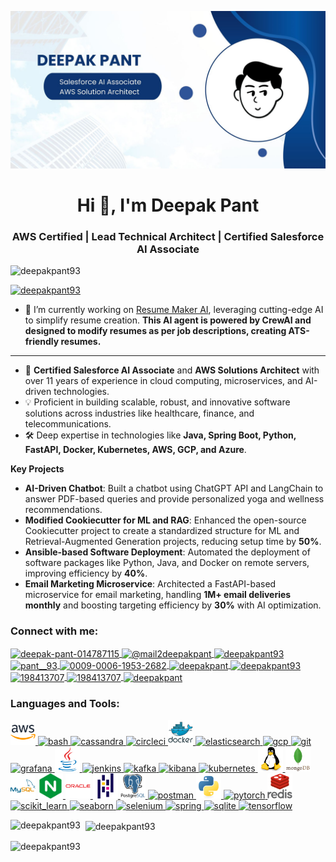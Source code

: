 ![logo](https://github.com/DeepakPant93/DeepakPant93/blob/main/Github%20Banner.jpeg)
<h1 align="center">Hi 👋, I'm Deepak Pant</h1>
<h3 align="center">AWS Certified | Lead Technical Architect | Certified Salesforce AI Associate</h3>

<p align="left"> 
  <img src="https://komarev.com/ghpvc/?username=deepakpant93&label=Profile%20views&color=0e75b6&style=flat" alt="deepakpant93" /> 
</p>

<p align="left"> 
  <a href="https://github.com/ryo-ma/github-profile-trophy">
    <img src="https://github-profile-trophy.vercel.app/?username=deepakpant93" alt="deepakpant93" />
  </a> 
</p>

- 🔭 I’m currently working on [Resume Maker AI](https://huggingface.co/spaces/deepakpant/resume-maker-ai-agent), leveraging cutting-edge AI to simplify resume creation. **This AI agent is powered by CrewAI and designed to modify resumes as per job descriptions, creating ATS-friendly resumes.**

---

- 🌟 **Certified Salesforce AI Associate** and **AWS Solutions Architect** with over 11 years of experience in cloud computing, microservices, and AI-driven technologies.
- 💡 Proficient in building scalable, robust, and innovative software solutions across industries like healthcare, finance, and telecommunications.
- 🛠️ Deep expertise in technologies like **Java, Spring Boot, Python, FastAPI, Docker, Kubernetes, AWS, GCP, and Azure**.

**Key Projects**

- **AI-Driven Chatbot**: Built a chatbot using ChatGPT API and LangChain to answer PDF-based queries and provide personalized yoga and wellness recommendations.
- **Modified Cookiecutter for ML and RAG**: Enhanced the open-source Cookiecutter project to create a standardized structure for ML and Retrieval-Augmented Generation projects, reducing setup time by **50%**.
- **Ansible-based Software Deployment**: Automated the deployment of software packages like Python, Java, and Docker on remote servers, improving efficiency by **40%**.
- **Email Marketing Microservice**: Architected a FastAPI-based microservice for email marketing, handling **1M+ email deliveries monthly** and boosting targeting efficiency by **30%** with AI optimization.

<!-- BLOG-POST-LIST:START -->
<!-- BLOG-POST-LIST:END -->
<h3 align="left">Connect with me:</h3>
<p align="left">
  <a href="https://linkedin.com/in/deepak-pant-014787115" target="blank">
    <img align="center" src="https://raw.githubusercontent.com/rahuldkjain/github-profile-readme-generator/master/src/images/icons/Social/linked-in-alt.svg" alt="deepak-pant-014787115" height="30" width="40" />
  </a>
  <a href="https://deepakpant93.medium.com/" target="blank">
    <img align="center" src="https://raw.githubusercontent.com/rahuldkjain/github-profile-readme-generator/master/src/images/icons/Social/medium.svg" alt="@mail2deepakpant" height="30" width="40" />
  </a>
  <a href="https://dev.to/deepakpant93" target="blank">
    <img align="center" src="https://media2.dev.to/dynamic/image/quality=100/https://dev-to-uploads.s3.amazonaws.com/uploads/logos/resized_logo_UQww2soKuUsjaOGNB38o.png" alt="deepakpant93" height="30" width="40" />
  </a>
  <a href="https://x.com/pant__93" target="blank">
    <img align="center" src="https://abs.twimg.com/responsive-web/client-web/icon-default.522d363a.png" alt="pant__93" height="30" width="40" />
  </a>
  <a href="https://orcid.org/0009-0006-1953-2682" target="blank">
    <img align="center" src="https://orcid.org/assets/vectors/orcid.logo.svg" alt="0009-0006-1953-2682" height="30" width="40" />
  </a> 
  <a href="https://huggingface.co/deepakpant" target="blank">
    <img align="center" src="https://huggingface.co/front/assets/huggingface_logo-noborder.svg" alt="deepakpant" height="30" width="40" />
  </a> 
  <a href="https://leetcode.com/u/deepakpant93/" target="blank">
    <img align="center" src="https://assets.leetcode.com/static_assets/public/icons/favicon-32x32.png" alt="deepakpant93" height="30" width="40" />
  </a>
  <a href="https://www.meetup.com/members/198413707/" target="blank">
    <img align="center" src="https://secure.meetupstatic.com/next/images/general/favicon.ico" alt="198413707" height="30" width="40" />
  </a>
  <a href="https://deepakpant93.gumroad.com/" target="blank">
    <img align="center" src="https://assets.gumroad.com/assets/pink-icon-c5f5013768a1da41246e70403f02afc8b34ac89c20f3ba2dd0a01f3973027700.png" alt="198413707" height="30" width="40" />
  </a>
  <a href="https://buymeacoffee.com/deepakpant" target="blank">
    <img align="center" src="https://buymeacoffee.com/favicon.ico" alt="deepakpant" height="30" width="40" />
  </a>
</p>
<h3 align="left">Languages and Tools:</h3>
<p align="left">
  <a href="https://aws.amazon.com" target="_blank" rel="noreferrer">
    <img src="https://raw.githubusercontent.com/devicons/devicon/master/icons/amazonwebservices/amazonwebservices-original-wordmark.svg" alt="aws" width="40" height="40" />
  </a>
  <a href="https://www.gnu.org/software/bash/" target="_blank" rel="noreferrer">
    <img src="https://www.vectorlogo.zone/logos/gnu_bash/gnu_bash-icon.svg" alt="bash" width="40" height="40" />
  </a>
  <a href="https://cassandra.apache.org/" target="_blank" rel="noreferrer">
    <img src="https://www.vectorlogo.zone/logos/apache_cassandra/apache_cassandra-icon.svg" alt="cassandra" width="40" height="40" />
  </a>
  <a href="https://circleci.com" target="_blank" rel="noreferrer">
    <img src="https://www.vectorlogo.zone/logos/circleci/circleci-icon.svg" alt="circleci" width="40" height="40" />
  </a>
  <a href="https://www.docker.com/" target="_blank" rel="noreferrer">
    <img src="https://raw.githubusercontent.com/devicons/devicon/master/icons/docker/docker-original-wordmark.svg" alt="docker" width="40" height="40" />
  </a>
  <a href="https://www.elastic.co" target="_blank" rel="noreferrer">
    <img src="https://www.vectorlogo.zone/logos/elastic/elastic-icon.svg" alt="elasticsearch" width="40" height="40" />
  </a>
  <a href="https://cloud.google.com" target="_blank" rel="noreferrer">
    <img src="https://www.vectorlogo.zone/logos/google_cloud/google_cloud-icon.svg" alt="gcp" width="40" height="40" />
  </a>
  <a href="https://git-scm.com/" target="_blank" rel="noreferrer">
    <img src="https://www.vectorlogo.zone/logos/git-scm/git-scm-icon.svg" alt="git" width="40" height="40" />
  </a>
  <a href="https://grafana.com" target="_blank" rel="noreferrer">
    <img src="https://www.vectorlogo.zone/logos/grafana/grafana-icon.svg" alt="grafana" width="40" height="40" />
  </a>
  <a href="https://www.java.com" target="_blank" rel="noreferrer">
    <img src="https://raw.githubusercontent.com/devicons/devicon/master/icons/java/java-original.svg" alt="java" width="40" height="40" />
  </a>
  <a href="https://www.jenkins.io" target="_blank" rel="noreferrer">
    <img src="https://www.vectorlogo.zone/logos/jenkins/jenkins-icon.svg" alt="jenkins" width="40" height="40" />
  </a>
  <a href="https://kafka.apache.org/" target="_blank" rel="noreferrer">
    <img src="https://www.vectorlogo.zone/logos/apache_kafka/apache_kafka-icon.svg" alt="kafka" width="40" height="40" />
  </a>
  <a href="https://www.elastic.co/kibana" target="_blank" rel="noreferrer">
    <img src="https://www.vectorlogo.zone/logos/elasticco_kibana/elasticco_kibana-icon.svg" alt="kibana" width="40" height="40" />
  </a>
  <a href="https://kubernetes.io" target="_blank" rel="noreferrer">
    <img src="https://www.vectorlogo.zone/logos/kubernetes/kubernetes-icon.svg" alt="kubernetes" width="40" height="40" />
  </a>
  <a href="https://www.linux.org/" target="_blank" rel="noreferrer">
    <img src="https://raw.githubusercontent.com/devicons/devicon/master/icons/linux/linux-original.svg" alt="linux" width="40" height="40" />
  </a>
  <a href="https://www.mongodb.com/" target="_blank" rel="noreferrer">
    <img src="https://raw.githubusercontent.com/devicons/devicon/master/icons/mongodb/mongodb-original-wordmark.svg" alt="mongodb" width="40" height="40" />
  </a>
  <a href="https://www.mysql.com/" target="_blank" rel="noreferrer">
    <img src="https://raw.githubusercontent.com/devicons/devicon/master/icons/mysql/mysql-original-wordmark.svg" alt="mysql" width="40" height="40" />
  </a>
  <a href="https://www.nginx.com" target="_blank" rel="noreferrer">
    <img src="https://raw.githubusercontent.com/devicons/devicon/master/icons/nginx/nginx-original.svg" alt="nginx" width="40" height="40" />
  </a>
  <a href="https://www.oracle.com/" target="_blank" rel="noreferrer">
    <img src="https://raw.githubusercontent.com/devicons/devicon/master/icons/oracle/oracle-original.svg" alt="oracle" width="40" height="40" />
  </a>
  <a href="https://pandas.pydata.org/" target="_blank" rel="noreferrer">
    <img src="https://raw.githubusercontent.com/devicons/devicon/2ae2a900d2f041da66e950e4d48052658d850630/icons/pandas/pandas-original.svg" alt="pandas" width="40" height="40" />
  </a>
  <a href="https://www.postgresql.org" target="_blank" rel="noreferrer">
    <img src="https://raw.githubusercontent.com/devicons/devicon/master/icons/postgresql/postgresql-original-wordmark.svg" alt="postgresql" width="40" height="40" />
  </a>
  <a href="https://postman.com" target="_blank" rel="noreferrer">
    <img src="https://www.vectorlogo.zone/logos/getpostman/getpostman-icon.svg" alt="postman" width="40" height="40" />
  </a>
  <a href="https://www.python.org" target="_blank" rel="noreferrer">
    <img src="https://raw.githubusercontent.com/devicons/devicon/master/icons/python/python-original.svg" alt="python" width="40" height="40" />
  </a>
  <a href="https://pytorch.org/" target="_blank" rel="noreferrer">
    <img src="https://www.vectorlogo.zone/logos/pytorch/pytorch-icon.svg" alt="pytorch" width="40" height="40" />
  </a>
  <a href="https://redis.io" target="_blank" rel="noreferrer">
    <img src="https://raw.githubusercontent.com/devicons/devicon/master/icons/redis/redis-original-wordmark.svg" alt="redis" width="40" height="40" />
  </a>
  <a href="https://scikit-learn.org/" target="_blank" rel="noreferrer">
    <img src="https://upload.wikimedia.org/wikipedia/commons/0/05/Scikit_learn_logo_small.svg" alt="scikit_learn" width="40" height="40" />
  </a>
  <a href="https://seaborn.pydata.org/" target="_blank" rel="noreferrer">
    <img src="https://seaborn.pydata.org/_images/logo-mark-lightbg.svg" alt="seaborn" width="40" height="40" />
  </a>
  <a href="https://www.selenium.dev" target="_blank" rel="noreferrer">
    <img src="https://raw.githubusercontent.com/detain/svg-logos/780f25886640cef088af994181646db2f6b1a3f8/svg/selenium-logo.svg" alt="selenium" width="40" height="40" />
  </a>
  <a href="https://spring.io/" target="_blank" rel="noreferrer">
    <img src="https://www.vectorlogo.zone/logos/springio/springio-icon.svg" alt="spring" width="40" height="40" />
  </a>
  <a href="https://www.sqlite.org/" target="_blank" rel="noreferrer">
    <img src="https://www.vectorlogo.zone/logos/sqlite/sqlite-icon.svg" alt="sqlite" width="40" height="40" />
  </a>
  <a href="https://www.tensorflow.org" target="_blank" rel="noreferrer">
    <img src="https://www.vectorlogo.zone/logos/tensorflow/tensorflow-icon.svg" alt="tensorflow" width="40" height="40" />
  </a>
</p>
<p>
  <img align="left" src="https://github-readme-stats.vercel.app/api/top-langs?username=deepakpant93&show_icons=true&locale=en&layout=compact" alt="deepakpant93" />
</p>
<p>&nbsp; <img align="center" src="https://github-readme-stats.vercel.app/api?username=deepakpant93&show_icons=true&locale=en" alt="deepakpant93" />
</p>
<p>
  <img align="center" src="https://github-readme-streak-stats.herokuapp.com/?user=deepakpant93&" alt="deepakpant93" />
</p>
